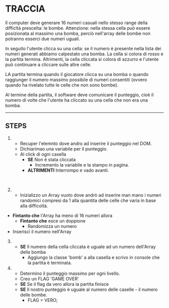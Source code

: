 # TRACCIA

Il computer deve generare 16 numeri casuali nello stesso range della difficltà prescelta: le bombe. Attenzione: nella stessa cella può essere posizionata al massimo una bomba, perciò nell'array delle bombe non potranno esserci due numeri uguali.

In seguito l'utente clicca su una cella: se il numero è presente nella lista dei numeri generati abbiamo calpestato una bomba. La cella si colora di rosso e la partita termina. Altrimenti, la cella cliccata si colora di azzurro e l'utente può continuare a cliccare sulle altre celle.

LA partita termina quando il giocatore clicca su una bomba o quando raggiunger il numero massimo possibile di numeri consentiti (ovvero quando ha rivelato tutte le celle che non sono bombe).

Al termine della partita, il software deve comunicare il punteggio, cioè il numero di volte che l'utente ha cliccato su una cella che non era una bomba.

---

## STEPS

1.  - Recuper l'elemnto dove andro ad inserire il punteggio nel DOM.
    - Dichiarimao una variabile per il punteggio.
    - Al click di ogni casella
      - **SE** Non è stata cliccata
        - Incremento la variabile e la stampo in pagina.
      - **ALTRIMENTI** Interrompo e vado avanti.

<br >

2.  - Inizializzo un Array vuoto dove andrò ad inserire man mano i numeri randomici compresi da 1 alla quantita delle celle che varia in base alla difficoltà.

- **Fintanto che** l'Array ha meno di 16 numeri allora
  - **Fintanto che** esce un doppione
    - Randomizza un numero
- Inserisci il numero nell'Array

3.  - **SE** Il numero della cella cliccata è uguale ad un numero dell'Array della bomba
      - Aggiungo la classe 'bomb' a alla casella e scrivo in console che la partita è terminata.

4.  - Determino il punteggio massimo per ogni livello.
    - Creo un FLAG 'GAME OVER'
    - **SE** Se il flag da vero allora la partita finisce
    - **SE** Il nostro punteggio è uguale al numero delle caselle - il numero delle bombe.
      - FLAG = VERO;
